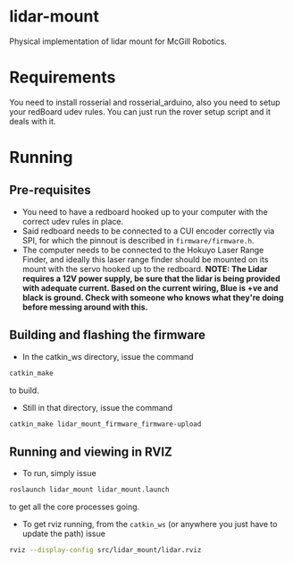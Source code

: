 # lidar-mount
Physical implementation of lidar mount for McGill Robotics.


# Requirements
You need to install rosserial and rosserial_arduino,
also you need to setup your redBoard udev rules.
You can just run the rover setup script and it deals with it.

# Running

## Pre-requisites
- You need to have a redboard hooked up to your computer with the correct udev
rules in place.
- Said redboard needs to be connected to a CUI encoder correctly via SPI,
for which the pinnout is described in `firmware/firmware.h`.
- The computer needs to be connected to the Hokuyo Laser Range Finder, and
ideally this laser range finder should be mounted on its mount with the servo
hooked up to the redboard. **NOTE: The Lidar requires a 12V power supply, be
sure that the lidar is being provided with adequate current. Based on the
current wiring, Blue is +ve and black is ground. Check with someone who knows
what they're doing before messing around with this.**

## Building and flashing the firmware
- In the catkin_ws directory, issue the command 
```bash
catkin_make
``` 
to build.
- Still in that directory, issue the command 
```bash
catkin_make lidar_mount_firmware_firmware-upload
```

## Running and viewing in RVIZ
- To run, simply issue
```bash
roslaunch lidar_mount lidar_mount.launch
``` 
to get all the core processes going.
- To get rviz running, from the `catkin_ws` (or anywhere you just have to
update the path) issue
```bash
rviz --display-config src/lidar_mount/lidar.rviz
```
